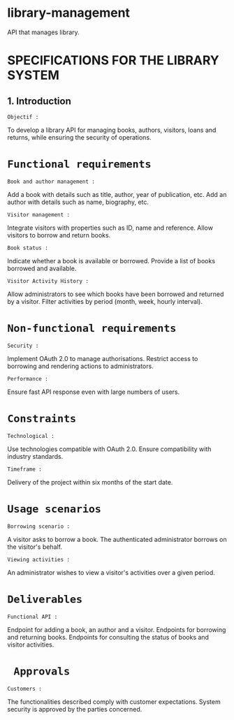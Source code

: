 # library-management
API that manages library.

# SPECIFICATIONS FOR THE LIBRARY SYSTEM
## 1. Introduction
`Objectif :` 

To develop a library API for managing books, authors, visitors, loans and returns, while ensuring the security of operations.

# `Functional requirements`

`Book and author management :`

Add a book with details such as title, author, year of publication, etc.
Add an author with details such as name, biography, etc.

`Visitor management :`

Integrate visitors with properties such as ID, name and reference.
Allow visitors to borrow and return books.

`Book status :`

Indicate whether a book is available or borrowed.
Provide a list of books borrowed and available.

`Visitor Activity History :`

Allow administrators to see which books have been borrowed and returned by a visitor.
Filter activities by period (month, week, hourly interval).

# `Non-functional requirements`

`Security :`

Implement OAuth 2.0 to manage authorisations.
Restrict access to borrowing and rendering actions to administrators.

`Performance :`

Ensure fast API response even with large numbers of users.

# `Constraints`

`Technological :`

Use technologies compatible with OAuth 2.0.
Ensure compatibility with industry standards.

`Timeframe :`

Delivery of the project within six months of the start date.

# `Usage scenarios`

`Borrowing scenario :`

A visitor asks to borrow a book.
The authenticated administrator borrows on the visitor's behalf.

`Viewing activities :`

An administrator wishes to view a visitor's activities over a given period.

# `Deliverables`

`Functional API :`

Endpoint for adding a book, an author and a visitor.
Endpoints for borrowing and returning books.
Endpoints for consulting the status of books and visitor activities.

# ` Approvals`

`Customers :`

The functionalities described comply with customer expectations.
System security is approved by the parties concerned.